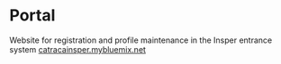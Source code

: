 # Portal
Website for registration and profile maintenance in the Insper entrance system
[catracainsper.mybluemix.net](http://catracainsper.mybluemix.net)
